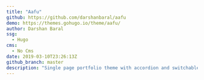 ```yaml
---
title: "Aafu"
github: https://github.com/darshanbaral/aafu
demo: https://themes.gohugo.io/theme/aafu/
author: Darshan Baral
ssg:
  - Hugo
cms:
  - No Cms
date: 2019-03-10T23:26:13Z
github_branch: master
description: "Single page portfolio theme with accordion and switchable dark/light theme"
---
```

